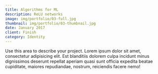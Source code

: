 ```yaml
---
title: Algorithms for ML
description: ReLU networks
image: img/portfolio/03-full.jpg
thumbnail: img/portfolio/03-thumbnail.jpg
date: January 2017
client: Finish 
category: Identity
---
```

Use this area to describe your project. Lorem ipsum dolor sit amet, consectetur adipisicing elit. Est blanditiis dolorem culpa incidunt minus dignissimos deserunt repellat aperiam quasi sunt officia expedita beatae cupiditate, maiores repudiandae, nostrum, reiciendis facere nemo!
